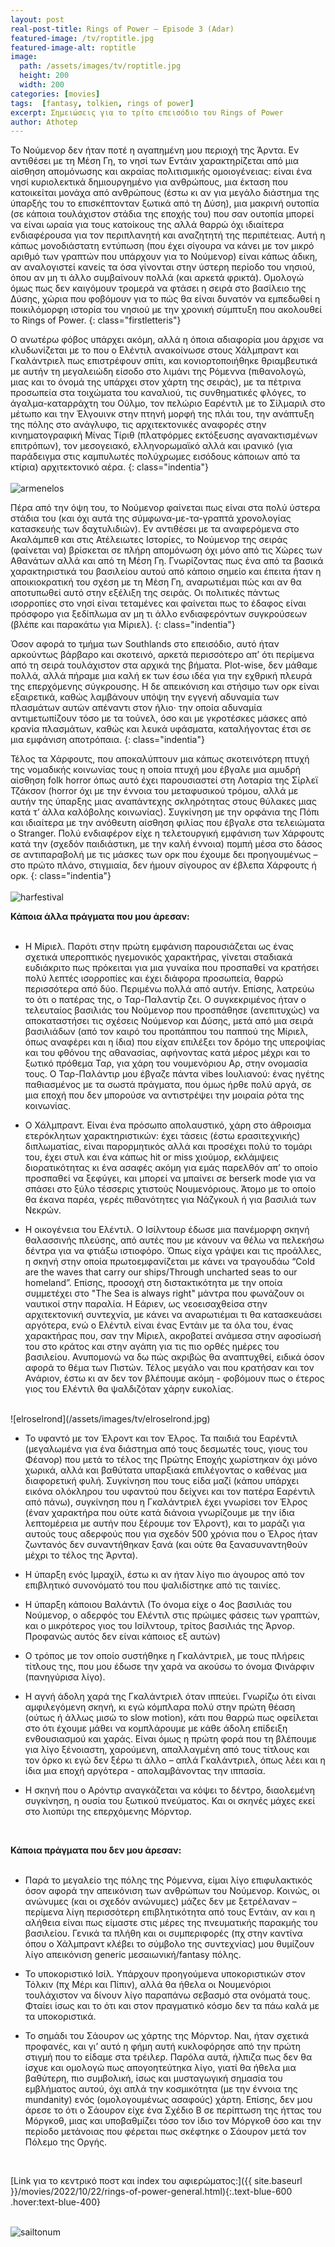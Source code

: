 ```yaml
---
layout: post
real-post-title: Rings of Power – Episode 3 (Adar)
featured-image: /tv/roptitle.jpg
featured-image-alt: roptitle
image:
  path: /assets/images/tv/roptitle.jpg
  height: 200
  width: 200
categories: [movies]
tags:  [fantasy, tolkien, rings of power]
excerpt: Σημειώσεις για το τρίτο επεισόδιο του Rings of Power
author: Athotep
---
```


Το Νούμενορ δεν ήταν ποτέ η αγαπημένη μου περιοχή της Άρντα. Εν αντιθέσει με τη Μέση Γη, το νησί των Εντάιν χαρακτηρίζεται από μια αίσθηση απομόνωσης και ακραίας πολιτισμικής ομοιογένειας: είναι ένα νησί κυριολεκτικά δημιουργημένο για ανθρώπους, μια έκταση που κατοικείται μονάχα από ανθρώπους (έστω κι αν για μεγάλο διάστημα της ύπαρξής του το επισκέπτονταν ξωτικά από τη Δύση), μια μακρινή ουτοπία (σε κάποια τουλάχιστον στάδια της εποχής του) που σαν ουτοπία μπορεί να είναι ωραία για τους κατοίκους της αλλά θαρρώ όχι ιδιαίτερα ενδιαφέρουσα για τον περιπλανητή και αναζητητή της περιπέτειας. Αυτή η κάπως μονοδιάστατη εντύπωση (που έχει σίγουρα να κάνει με τον μικρό αριθμό των γραπτών που υπάρχουν για το Νούμενορ) είναι κάπως άδικη, αν αναλογιστεί κανείς τα όσα γίνονται στην ύστερη περίοδο του νησιού, όπου αν μη τι άλλο συμβαίνουν πολλά (και αρκετά φρικτά). Ομολογώ όμως πως δεν καιγόμουν τρομερά να φτάσει η σειρά στο βασίλειο της Δύσης, χώρια που φοβόμουν για το πώς θα είναι δυνατόν να εμπεδωθεί η ποικιλόμορφη ιστορία του νησιού με την χρονική σύμπτυξη που ακολουθεί το Rings of Power.
{: class="firstletteris"}

Ο ανωτέρω φόβος υπάρχει ακόμη, αλλά η όποια αδιαφορία μου άρχισε να κλυδωνίζεται με το που ο Ελέντιλ ανακοίνωσε στους Χάλμπραντ και Γκαλάντριελ πως επιστρέφουν σπίτι, και κονιορτοποιήθηκε θριαμβευτικά με αυτήν τη μεγαλειώδη είσοδο στο λιμάνι της Ρόμεννα (πιθανολογώ, μιας και το όνομά της υπάρχει στον χάρτη της σειράς), με τα πέτρινα προσωπεία στα τοιχώματα του καναλιού, τις συνθηματικές φλόγες, το άγαλμα-καταρράχτη του Ούλμο, τον πελώριο Εαρέντιλ με το Σίλμαριλ στο μέτωπο και την Έλγουινκ στην πτηνή μορφή της πλάι του, την ανάπτυξη της πόλης στο ανάγλυφο, τις αρχιτεκτονικές αναφορές στην κινηματογραφική Μίνας Τίριθ (πλατφόρμες εκτόξευσης αγανακτισμένων επιτρόπων), τον μεσογειακό, ελληνορωμαϊκό αλλά και ιρανικό (για παράδειγμα στις καμπυλωτές πολύχρωμες εισόδους κάποιων από τα κτίρια) αρχιτεκτονικό αέρα.
{: class="indentia"}  
<br>
![armenelos](/assets/images/tv/armenelos.jpg) 
<br>

Πέρα από την όψη του, το Νούμενορ φαίνεται πως είναι στα πολύ ύστερα στάδια του (και όχι αυτά της σύμφωνα-με-τα-γραπτά χρονολογίας κατασκευής των δαχτυλιδιών). Εν αντιθέσει με τα αναφερόμενα στο Ακαλάμπεθ και στις Ατέλειωτες Ιστορίες, το Νούμενορ της σειράς (φαίνεται να) βρίσκεται σε πλήρη απομόνωση όχι μόνο από τις Χώρες των Αθανάτων αλλά και από τη Μέση Γη. Γνωρίζοντας πως ένα από τα βασικά χαρακτηριστικά του βασιλείου αυτού από κάποιο σημείο και έπειτα ήταν η αποικιοκρατική του σχέση με τη Μέση Γη, αναρωτιέμαι πώς και αν θα αποτυπωθεί αυτό στην εξέλιξη της σειράς. Οι πολιτικές πάντως ισορροπίες στο νησί είναι τεταμένες και φαίνεται πως το έδαφος είναι πρόσφορο για ξεδίπλωμα αν μη τι άλλο ενδιαφερόντων συγκρούσεων (βλέπε και παρακάτω για Μίριελ).
{: class="indentia"}

Όσον αφορά το τμήμα των Southlands στο επεισόδιο, αυτό ήταν αρκούντως βάρβαρο και σκοτεινό, αρκετά περισσότερο απ’ ότι περίμενα από τη σειρά τουλάχιστον στα αρχικά της βήματα. Plot-wise, δεν μάθαμε πολλά, αλλά πήραμε μια καλή εκ των έσω ιδέα για την εχθρική πλευρά της επερχόμενης σύγκρουσης. Η δε απεικόνιση και στήσιμο των ορκ είναι εξαιρετικά, καθώς λαμβάνουν υπόψη την εγγενή αδυναμία των πλασμάτων αυτών απέναντι στον ήλιο· την οποία αδυναμία αντιμετωπίζουν τόσο με τα τούνελ, όσο και με γκροτέσκες μάσκες από κρανία πλασμάτων, καθώς και λευκά υφάσματα, καταλήγοντας έτσι σε μια εμφάνιση αποτρόπαια.
{: class="indentia"}

Τέλος τα Χάρφουτς, που αποκαλύπτουν μια κάπως σκοτεινότερη πτυχή της νομαδικής κοινωνίας τους η οποία πτυχή μου έβγαλε μια αμυδρή αίσθηση folk horror όπως αυτό έχει παρουσιαστεί στη Λοταρία της Σίρλεϊ Τζάκσον (horror όχι με την έννοια του μεταφυσικού τρόμου, αλλά με αυτήν της ύπαρξης μιας αναπάντεχης σκληρότητας στους θύλακες μιας κατά τ’ άλλα καλόβολης κοινωνίας). Συγκίνηση με την ορφάνια της Πόπι και ιδιαίτερα με την ανόθευτη αίσθηση φιλίας που έβγαλε στα τελειώματα ο Stranger. Πολύ ενδιαφέρον είχε η τελετουργική εμφάνιση των Χάρφουτς κατά την (σχεδόν παιδιάστικη, με την καλή έννοια) πομπή μέσα στο δάσος σε αντιπαραβολή με τις μάσκες των ορκ που έχουμε δει προηγουμένως – στο πρώτο πλάνο, στιγμιαία, δεν ήμουν σίγουρος αν έβλεπα Χάρφουτς ή ορκ.
{: class="indentia"}  
<br>
![harfestival](/assets/images/tv/harfestival.jpg) 
<br>

**Κάποια άλλα πράγματα που μου άρεσαν:**  
<br>

* Η Μίριελ. Παρότι στην πρώτη εμφάνιση παρουσιάζεται ως ένας σχετικά υπεροπτικός ηγεμονικός χαρακτήρας, γίνεται σταδιακά ευδιάκριτο πως πρόκειται για μια γυναίκα που προσπαθεί να κρατήσει πολύ λεπτές ισορροπίες και έχει διάφορα προσωπεία, θαρρώ περισσότερα από δύο. Περιμένω πολλά από αυτήν. Επίσης, λατρεύω το ότι ο πατέρας της, ο Ταρ-Παλαντίρ ζει. Ο συγκεκριμένος ήταν ο τελευταίος βασιλιάς του Νούμενορ που προσπάθησε (ανεπιτυχώς) να αποκαταστήσει τις σχέσεις Νούμενορ και Δύσης, μετά από μια σειρά βασιλιάδων (από τον καιρό του προπάππου του παππού της Μίριελ, όπως αναφέρει και η ίδια) που είχαν επιλέξει τον δρόμο της υπεροψίας και του φθόνου της αθανασίας, αφήνοντας κατά μέρος μέχρι και το ξωτικό πρόθεμα Ταρ, για χάρη του νουμενόριου Αρ, στην ονομασία τους. Ο Ταρ-Παλάντιρ μου έβγαζε πάντα vibes Ιουλιανού: ένας ηγέτης παθιασμένος με τα σωστά πράγματα, που όμως ήρθε πολύ αργά, σε μια εποχή που δεν μπορούσε να αντιστρέψει την μοιραία ρότα της κοινωνίας.

* Ο Χάλμπραντ. Είναι ένα πρόσωπο απολαυστικό, χάρη στο άθροισμα ετερόκλητων χαρακτηριστικών: έχει τάσεις (έστω ερασιτεχνικής) διπλωματίας, είναι παρορμητικός αλλά και προσέχει πολύ το τομάρι του, έχει στυλ και ένα κάπως hit or miss χιούμορ, εκλάμψεις διορατικότητας κι ένα ασαφές ακόμη για εμάς παρελθόν απ’ το οποίο προσπαθεί να ξεφύγει, και μπορεί να μπαίνει σε berserk mode για να σπάσει στο ξύλο τέσσερις χτιστούς Νουμενόριους. Άτομο με το οποίο θα έκανα παρέα, γερές πιθανότητες για Νάζγκουλ ή για βασιλιά των Νεκρών.

* Η οικογένεια του Ελέντιλ. Ο Ισίλντουρ έδωσε μια πανέμορφη σκηνή θαλασσινής πλεύσης, από αυτές που με κάνουν να θέλω να πελεκήσω δέντρα για να φτιάξω ιστιοφόρο. Όπως είχα γράψει και τις προάλλες, η σκηνή στην οποία πρωτοεμφανίζεται με κάνει να τραγουδάω “Cold are the waves that carry our ships/Through uncharted seas to our homeland”. Επίσης, προσοχή στη διστακτικότητα με την οποία συμμετέχει στο "The Sea is always right" μάντρα που φωνάζουν οι ναυτικοί στην παραλία. Η Εάριεν, ως νεοεισαχθείσα στην αρχιτεκτονική συντεχνία, με κάνει να αναρωτιέμαι τι θα κατασκευάσει αργότερα, ενώ ο Ελέντιλ είναι ένας Εντάιν με τα όλα του, ένας χαρακτήρας που, σαν την Μίριελ, ακροβατεί ανάμεσα στην αφοσίωσή του στο κράτος και στην αγάπη για τις πιο ορθές ημέρες του βασιλείου. Ανυπομονώ να δω πώς ακριβώς θα αναπτυχθεί, ειδικά όσον αφορά το θέμα των Πιστών. Τέλος μεγάλο ναι που κρατήσαν και τον Ανάριον, έστω κι αν δεν τον βλέπουμε ακόμη - φοβόμουν πως ο έτερος γιος του Ελέντιλ θα ψαλδιζόταν χάρην ευκολίας.  
<br>
![elroselrond](/assets/images/tv/elroselrond.jpg) 
<br>

* Το υφαντό με τον Έλροντ και τον Έλρος. Τα παιδιά του Εαρέντιλ (μεγαλωμένα για ένα διάστημα από τους δεσμωτές τους, γιους του Φέανορ) που μετά το τέλος της Πρώτης Εποχής χωρίστηκαν όχι μόνο χωρικά, αλλά και βαθύτατα υπαρξιακά επιλέγοντας ο καθένας μια διαφορετική φυλή. Συγκίνηση που τους είδα μαζί (κάπου υπάρχει εικόνα ολόκληρου του υφαντού που δείχνει και τον πατέρα Εαρέντιλ από πάνω), συγκίνηση που η Γκαλάντριελ έχει γνωρίσει τον Έλρος (έναν χαρακτήρα που ούτε κατά διάνοια γνωρίζουμε με την ίδια λεπτομέρεια με αυτήν που ξέρουμε τον Έλροντ), και το μαράζι για αυτούς τους αδερφούς που για σχεδόν 500 χρόνια που ο Έλρος ήταν ζωντανός δεν συναντήθηκαν ξανά (και ούτε θα ξανασυναντηθούν μέχρι το τέλος της Άρντα).

* Η ύπαρξη ενός Ιμραχίλ, έστω κι αν ήταν λίγο πιο άγουρος από τον επιβλητικό συνονόματό του που ψαλιδίστηκε από τις ταινίες.

* Η ύπαρξη κάποιου Βαλάντιλ (Το όνομα είχε ο 4ος βασιλιάς του Νούμενορ, ο αδερφός του Ελέντιλ στις πρώιμες φάσεις των γραπτών, και ο μικρότερος γιος του Ισίλντουρ, τρίτος βασιλιάς της Άρνορ. Προφανώς αυτός δεν είναι κάποιος εξ αυτών)

* Ο τρόπος με τον οποίο συστήθηκε η Γκαλάντριελ, με τους πλήρεις τίτλους της, που μου έδωσε την χαρά να ακούσω το όνομα Φινάρφιν (πανηγύρισα λίγο).

* Η αγνή άδολη χαρά της Γκαλάντριελ όταν ιππεύει. Γνωρίζω ότι είναι αμφιλεγόμενη σκηνή, κι εγώ κόμπλαρα πολύ στην πρώτη θέαση (ούτως ή άλλως μισώ το slow motion), κάτι που θαρρώ πως οφείλεται στο ότι έχουμε μάθει να κομπλάρουμε με κάθε άδολη επίδειξη ενθουσιασμού και χαράς. Είναι όμως η πρώτη φορά που τη βλέπουμε για λίγο ξένοιαστη, χαρούμενη, απαλλαγμένη από τους τίτλους και τον όρκο κι εγώ δεν ξέρω τι άλλο – απλά Γκαλάντριελ, όπως λέει και η ίδια μια εποχή αργότερα - απολαμβάνοντας την ιππασία.

* Η σκηνή που ο Αρόντιρ αναγκάζεται να κόψει το δέντρο, διαολεμένη συγκίνηση, η ουσία του ξωτικού πνεύματος. Και οι σκηνές μάχες εκεί στο λιοπύρι της επερχόμενης Μόρντορ.  
<br>

**Κάποια πράγματα που δεν μου άρεσαν:**  
<br>

* Παρά το μεγαλείο της πόλης της Ρόμεννα, είμαι λίγο επιφυλακτικός όσον αφορά την απεικόνιση των ανθρώπων του Νούμενορ. Κοινώς, οι ανώνυμες (και οι σχεδόν ανώνυμες) μάζες δεν με ξετρέλαναν – περίμενα λίγη περισσότερη επιβλητικότητα από τους Εντάιν, αν και η αλήθεια είναι πως είμαστε στις μέρες της πνευματικής παρακμής του βασιλείου. Γενικά τα πλήθη και οι συμπεριφορές (πχ στην καντίνα όπου ο Χάλμπραντ κλέβει το σύμβολο της συντεχνίας) μου θυμίζουν λίγο απεικόνιση generic μεσαιωνική/fantasy πόλης.

* Το υποκοριστικό Ισίλ. Υπάρχουν προηγούμενα υποκοριστικών στον Τόλκιν (πχ Μέρι και Πίπιν), αλλά θα ήθελα οι Νουμενόριοι τουλάχιστον να δίνουν λίγο παραπάνω σεβασμό στα ονόματά τους. Φταίει ίσως και το ότι και στον πραγματικό κόσμο δεν τα πάω καλά με τα υποκοριστικά.

* Το σημάδι του Σάουρον ως χάρτης της Μόρντορ. Ναι, ήταν σχετικά προφανές, και γι’ αυτό η φήμη αυτή κυκλοφόρησε από την πρώτη στιγμή που το είδαμε στα τρέιλερ. Παρόλα αυτά, ήλπιζα πως δεν θα ίσχυε και ομολογώ πως απογοητεύτηκα λίγο, γιατί θα ήθελα μια βαθύτερη, πιο συμβολική, ίσως και μυσταγωγική σημασία του εμβλήματος αυτού, όχι απλά την κοσμικότητα (με την έννοια της mundanity) ενός (ομολογουμένως ασαφούς) χάρτη. Επίσης, δεν μου άρεσε το ότι ο Σάουρον είχε ένα Σχέδιο Β σε περίπτωση της ήττας του Μόργκοθ, μιας και υποβαθμίζει τόσο τον ίδιο τον Μόργκοθ όσο και την περίοδο μετάνοιας που φέρεται πως σκέφτηκε ο Σάουρον μετά τον Πόλεμο της Οργής.  
<br>

[Link για το κεντρικό ποστ και index του αφιερώματος:]({{ site.baseurl }}/movies/2022/10/22/rings-of-power-general.html){:.text-blue-600 .hover:text-blue-400}  
<br>

![sailtonum](/assets/images/tv/sailtonum.jpg)